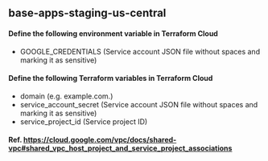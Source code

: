 ## base-apps-staging-us-central
#### Define the following environment variable in Terraform Cloud
- GOOGLE_CREDENTIALS (Service account JSON file without spaces and marking it as sensitive)

#### Define the following Terraform variables in Terraform Cloud
- domain (e.g. example.com.)
- service_account_secret (Service account JSON file without spaces and marking it as sensitive)
- service_project_id (Service project ID)
#### Ref. https://cloud.google.com/vpc/docs/shared-vpc#shared_vpc_host_project_and_service_project_associations
